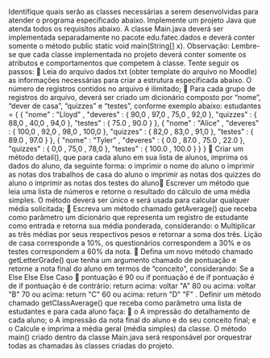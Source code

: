 Identifique quais serão as classes necessárias a serem desenvolvidas para
atender o programa especificado abaixo. Implemente um projeto Java que
atenda todos os requisitos abaixo. A classe Main.java deverá ser implementada
separadamente no pacote edu.fatec.dados e deverá conter somente o método
public static void main(String[] x).
Observação: Lembre-se que cada classe implementada no projeto deverá
conter somente os atributos e comportamentos que competem à classe.
Tente seguir os passos:

Leia do arquivo dados.txt (obter template do arquivo no Moodle) as
informações necessárias para criar a estrutura especificada abaixo. O
número de registros contidos no arquivo é ilimitado;

Para cada grupo de registros do arquivo, deverá ser criado um dicionário
composto por “nome”, “dever de casa”, “quizzes” e “testes”, conforme
exemplo abaixo:
estudantes = {
{
"nome" : "Lloyd" ,
"deveres" : { 90,0 , 97,0 , 75,0 , 92,0 },
"quizzes" : { 88,0 , 40,0 , 94,0 },
"testes" : { 75.0 , 90.0 }
},
{
"nome" : "Alice" ,
"deveres" : { 100,0 , 92,0 , 98,0 , 100,0 },
"quizzes" : { 82,0 , 83,0 , 91,0 },
"testes" : { 89.0 , 97.0 }
},
{
"nome" : "Tyler" ,
"deveres" : { 0.0 , 87.0 , 75.0 , 22.0 },
"quizzes" : { 0,0 , 75,0 , 78,0 },
"testes" : { 100.0 , 100.0 }
}
}

Criar um método detail(), que para cada aluno em sua lista de
alunos, imprima os dados do aluno, da seguinte forma:
o imprimir o nome do aluno
o imprimir as notas dos trabalhos de casa do aluno
o imprimir as notas dos quizzes do aluno
o imprimir as notas dos testes do aluno
Escrever um método que leia uma lista de números e retorne o resultado
do cálculo de uma média simples. O método deverá ser único e será
usada para calcular qualquer média solicitada;

Escreva um método chamado getAverage() que receba como
parâmetro um dicionário que representa um registro de estudante como
entrada e retorna sua média ponderada, considerando:
o
Multiplicar as três médias por seus respectivos pesos e retornar a
soma dos três. Lição de casa corresponde a 10%, os
questionários correspondem a 30% e os testes correspondem a
60% da nota.

Defina um novo método chamado getLetterGrade() que tenha um
argumento chamado de pontuação e retorne a nota final do aluno em
termos de “conceito”, considerando:
Se a
Else
Else
Else
Caso

pontuação é 90 ou
if pontuação é de
if pontuação é de
if pontuação é de
contrário: return
acima: voltar "A"
80 ou acima: voltar "B"
70 ou acima: return "C"
60 ou acima: return "D"
"F" .
Definir um método chamado getClassAverage() que receba como
parâmetro uma lista de estudantes e para cada aluno faça:

o A impressão do detalhamento de cada aluno;
o A impressão da nota final do aluno e do seu conceito final; e
o Calcule e imprima a média geral (média simples) da classe.
O método main() criado dentro da classe Main.java será responsável
por orquestrar todas as chamadas às classes criadas do projeto.
